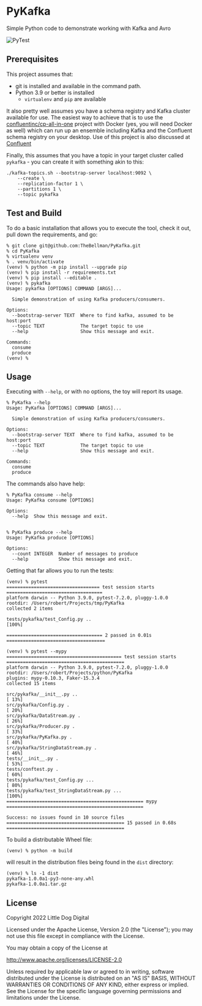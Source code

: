 # PyKafka
Simple Python code to demonstrate working with Kafka and Avro

![PyTest](https://github.com/TheBellman/PyKafka/workflows/PyTest/badge.svg?branch=main)


## Prerequisites
This project assumes that:

- git is installed and available in the command path.
- Python 3.9 or better is installed
  - `virtualenv` and `pip` are available

It also pretty well assumes you have a schema registry and Kafka cluster available for use. The easiest way to achieve that is to use the [confluentinc/cp-all-in-one](https://github.com/confluentinc/cp-all-in-one) project with Docker (yes, you will need Docker as well) which can run up an ensemble including Kafka and the Confluent schema registry on your desktop. Use of this project is also discussed at [Confluent](https://docs.confluent.io/platform/current/tutorials/build-your-own-demos.html)

Finally, this assumes that you have a topic in your target cluster called `pykafka` - you can create it with something akin to this:

```shell
./kafka-topics.sh --bootstrap-server localhost:9092 \
    --create \
    --replication-factor 1 \
    --partitions 1 \ 
    --topic pykafka
```

## Test and Build
To do a basic installation that allows you to execute the tool, check it out, pull down the requirements, and go:

```shell
% git clone git@github.com:TheBellman/PyKafka.git
% cd PyKafka
% virtualenv venv
% . venv/bin/activate
(venv) % python -m pip install --upgrade pip
(venv) % pip install -r requirements.txt
(venv) % pip install --editable .
(venv) % pykafka
Usage: pykafka [OPTIONS] COMMAND [ARGS]...

  Simple demonstration of using Kafka producers/consumers.

Options:
  --bootstrap-server TEXT  Where to find kafka, assumed to be host:port
  --topic TEXT             The target topic to use
  --help                   Show this message and exit.

Commands:
  consume
  produce
(venv) %
```

## Usage
Executing with `--help`, or with no options, the toy will report its usage.

```shell
% PyKafka --help
Usage: PyKafka [OPTIONS] COMMAND [ARGS]...

  Simple demonstration of using Kafka producers/consumers.

Options:
  --bootstrap-server TEXT  Where to find kafka, assumed to be host:port
  --topic TEXT             The target topic to use
  --help                   Show this message and exit.

Commands:
  consume
  produce
```

The commands also have help:
```shell
% PyKafka consume --help
Usage: PyKafka consume [OPTIONS]

Options:
  --help  Show this message and exit.


% PyKafka produce --help
Usage: PyKafka produce [OPTIONS]

Options:
  --count INTEGER  Number of messages to produce
  --help           Show this message and exit.
```

Getting that far allows you to run the tests:

```shell
(venv) % pytest
================================== test session starts ===================================
platform darwin -- Python 3.9.0, pytest-7.2.0, pluggy-1.0.0
rootdir: /Users/robert/Projects/tmp/PyKafka
collected 2 items                                                                        

tests/pykafka/test_Config.py ..                                                    [100%]

=================================== 2 passed in 0.01s ====================================

(venv) % pytest --mypy          
========================================== test session starts ===========================================
platform darwin -- Python 3.9.0, pytest-7.2.0, pluggy-1.0.0
rootdir: /Users/robert/Projects/python/PyKafka
plugins: mypy-0.10.3, Faker-15.3.4
collected 15 items                                                                                       

src/pykafka/__init__.py ..                                                                         [ 13%]
src/pykafka/Config.py .                                                                            [ 20%]
src/pykafka/DataStream.py .                                                                        [ 26%]
src/pykafka/Producer.py .                                                                          [ 33%]
src/pykafka/PyKafka.py .                                                                           [ 40%]
src/pykafka/StringDataStream.py .                                                                  [ 46%]
tests/__init__.py .                                                                                [ 53%]
tests/conftest.py .                                                                                [ 60%]
tests/pykafka/test_Config.py ...                                                                   [ 80%]
tests/pykafka/test_StringDataStream.py ...                                                         [100%]
================================================== mypy ==================================================

Success: no issues found in 10 source files
=========================================== 15 passed in 0.68s ===========================================
```

To build a distributable Wheel file:

```shell
(venv) % python -m build
```

will result in the distribution files being found in the `dist` directory:

```shell
(venv) % ls -1 dist
pykafka-1.0.0a1-py3-none-any.whl
pykafka-1.0.0a1.tar.gz
```

## License

Copyright 2022 Little Dog Digital

Licensed under the Apache License, Version 2.0 (the "License"); you may not use this file except in compliance with the License.

You may obtain a copy of the License at

http://www.apache.org/licenses/LICENSE-2.0

Unless required by applicable law or agreed to in writing, software distributed under the License is distributed on an "AS IS" BASIS, WITHOUT WARRANTIES OR CONDITIONS OF ANY KIND, either express or implied. See the License for the specific language governing permissions and limitations under the License.

